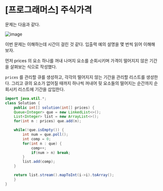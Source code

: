 [프로그래머스] 주식가격
=========================

문제는 다음과 같다.

![image](https://user-images.githubusercontent.com/66655578/168846331-9f58a6ee-c8b8-42f0-8ea2-e7a807e08bc1.png)

이번 문제는 이해하는데 시간이 걸린 것 같다.
입출력 예의 설명을 몇 번씩 읽어 이해해보자.

먼저 prices 의 요소 하나를 꺼내 나머지 요소를 순회시키며 가격이 떨어지지 않은 기간을 살펴보는 식으로 작성했다.

`prices` 를 관리할 큐를 생성하고, 각각의 떨어지지 않는 기간을 관리할 리스트를 생성한다.
그리고 큐의 요소가 없어질 때까지 하나씩 꺼내어 뒷 요소들의 떨어지는 순간까지 순회시키 리스트에 기간을 삽입한다.

```java
import java.util.*;
class Solution {
    public int[] solution(int[] prices) {
	Queue<Integer> que = new LinkedList<>();
	List<Integer> list = new ArrayList<>();
	for(int n : prices) que.add(n);

	while(!que.isEmpty()) {
		int num = que.poll();
		int comp = 0;
		for(int n : que) {
			comp++;
			if(num > n) break;
		}
		list.add(comp);
	}

	return list.stream().mapToInt(i->i).toArray();
    }
}
```

